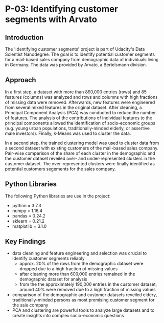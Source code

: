 # P-03: Identifying customer segments with Arvato

## Introduction
The 'Identifying customer segments' project is part of Udacity's Data Scientist Nanodegree. The goal is to identify potential customer segments for a mail-based sales company from demographic data of individuals living in Germany. The data was provided by Arvato, a Bertelsmann division.

## Approach
In a first step, a dataset with more than 890,000 entries (rows) and 85 features (columns) was analyzed and rows and columns with high fractions of missing data were removed. Afterwards, new features were engineered from several mixed features in the original dataset. After cleaning, a Principal Component Analysis (PCA) was conducted to reduce the number of features. The analysis of the contributions of individual features to the principal components allowed the identification of socio-economic groups (e.g. young urban populations, traditionally-minded elderly, or assertive male investors). Finally, k-Means was used to cluster the data.

In a second step, the trained clustering model was used to cluster data from a second dataset with existing customers of the mail-based sales company. Pair-wise comparison of the share of each cluster in the demographic and the customer dataset reveiled over- and under-represented clusters in the customer dataset. The over-represented clusters were finally identified as potential customers segements for the sales company.

## Python Libraries
The following Python libraries are use in the project:
* python = 3.7.3
* numpy = 1.16.4
* pandas = 0.24.2
* sklearn = 0.21.2
* matplotlib = 3.1.0

## Key Findings
* data cleaning and feature engineering and selection was crucial to identify customer segments reliably
    * approx. 20% of the rows from the demographic dataset were dropped due to a high fraction of missing values
    * after cleaning more than 600,000 entries remained in the demographic dataset for analysis 
    * from the the approximately 190,000 entries in the customer dataset, around 40% were removed due to a high fraction of missing values
* comparison of the demographic and customer datasets reveiled eldery, traditionally-minded persons as most promising customer segment for the sale company
* PCA and clustering are powerful tools to analyze large datasets and to create insights into complex socio-economic questions
